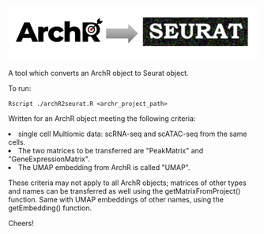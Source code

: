 <img src = "https://github.com/maggiebr0wn/ArchR-to-Seurat/blob/main/archR2seurat.png">


A tool which converts an ArchR object to Seurat object.

To run:

    Rscript ./archR2seurat.R <archr_project_path>

Written for an ArchR object meeting the following criteria:

<li> single cell Multiomic data: scRNA-seq and scATAC-seq from the same cells. </li>
<li> The two matrices to be transferred are "PeakMatrix" and "GeneExpressionMatrix".</li>
<li> The UMAP embedding from ArchR is called "UMAP". </li>

These criteria may not apply to all ArchR objects; matrices of other types and names can be transferred as well using the getMatrixFromProject() function. Same with UMAP embeddings of other names, using the getEmbedding() function.

Cheers!
